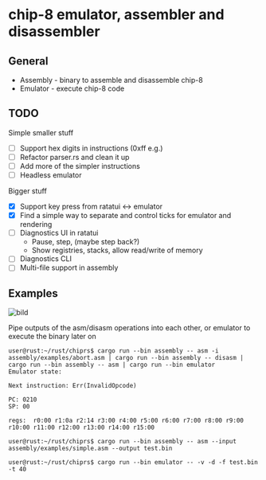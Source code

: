 # chip-8 emulator, assembler and disassembler

## General

* Assembly - binary to assemble and disassemble chip-8
* Emulator - execute chip-8 code

## TODO

Simple smaller stuff

- [ ] Support hex digits in instructions (0xff e.g.)
- [ ] Refactor parser.rs and clean it up
- [ ] Add more of the simpler instructions
- [ ] Headless emulator

Bigger stuff

- [x] Support key press from ratatui <-> emulator
- [x] Find a simple way to separate and control ticks for emulator and rendering
- [ ] Diagnostics UI in ratatui
  - Pause, step, (maybe step back?)
  - Show registries, stacks, allow read/write of memory 
- [ ] Diagnostics CLI
- [ ] Multi-file support in assembly

## Examples

![bild](https://github.com/jtmpu/chiprs/assets/20316416/64e6a7e6-1cef-46bc-becd-75c0088cb9ca)


Pipe outputs of the asm/disasm operations into each other, or emulator to execute the binary later on

```
user@rust:~/rust/chiprs$ cargo run --bin assembly -- asm -i assembly/examples/abort.asm | cargo run --bin assembly -- disasm | cargo run --bin assembly -- asm | cargo run --bin emulator
Emulator state:

Next instruction: Err(InvalidOpcode)

PC: 0210
SP: 00

regs:  r0:00 r1:0a r2:14 r3:00 r4:00 r5:00 r6:00 r7:00 r8:00 r9:00 r10:00 r11:00 r12:00 r13:00 r14:00 r15:00
```

```
user@rust:~/rust/chiprs$ cargo run --bin assembly -- asm --input assembly/examples/simple.asm --output test.bin
```

```
user@rust:~/rust/chiprs$ cargo run --bin emulator -- -v -d -f test.bin -t 40
```
